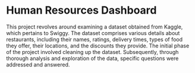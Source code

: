 # Human Resources Dashboard

This project revolves around examining a dataset obtained from Kaggle, which pertains to Swiggy. The dataset comprises various details about restaurants, including their names, ratings, delivery times, types of food they offer, their locations, and the discounts they provide. The initial phase of the project involved cleaning up the dataset. Subsequently, through thorough analysis and exploration of the data, specific questions were addressed and answered.
